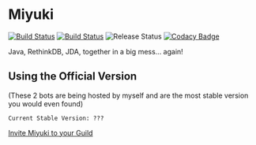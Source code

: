 # Miyuki
[![Build Status](https://drone.io/github.com/BRjDevs/Miyuki/status.png)](https://drone.io/github.com/BRjDevs/Miyuki/latest)
[![Build Status](https://travis-ci.org/BRjDevs/Miyuki.svg?branch=master)](https://travis-ci.org/BRjDevs/Miyuki)
![Release Status](https://img.shields.io/badge/status-beta-yellow.svg?style=flat)
[![Codacy Badge](https://api.codacy.com/project/badge/Grade/5146a66a55c64d32bc2e5b08da4ca18b)](https://www.codacy.com/app/adriantodt/Miyuki)

Java, RethinkDB, JDA, together in a big mess... again!
## Using the Official Version
(These 2 bots are being hosted by myself and are the most stable version you would even found)

`Current Stable Version: ???`

[Invite Miyuki to your Guild](https://discordapp.com/oauth2/authorize?client_id=248413671183613953&scope=bot)